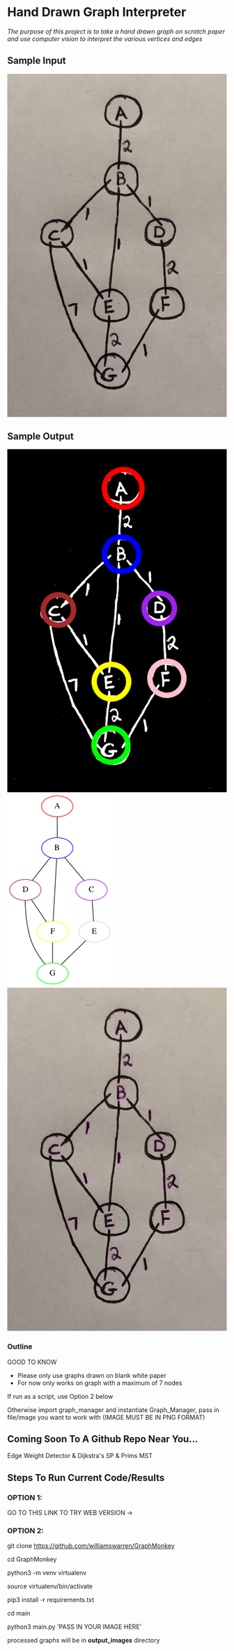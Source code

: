 # Hand Drawn Graph Interpreter

*The purpose of this project is to take a hand drawn graph on scratch paper and use computer vision to interpret the various vertices and edges*

## Sample Input

![Hand Drawn Graph](./main/graphviz_images/example-images/precise_graph4.png)

## Sample Output

![Processed Graph](./main/output_images/test_output/processed-image.png)
![Graphviz Graph](./main/output_images/test_output/processed-graph.png)
![Node & Weight Detection](./main/output_images/test_output/processed_with_weights.png)

### Outline

GOOD TO KNOW

* Please only use graphs drawn on blank white paper
* For now only works on graph with a maximum of 7 nodes 

If run as a script, use Option 2 below

Otherwise import graph_manager and instantiate Graph_Manager, pass in file/image you want to work with (IMAGE MUST BE IN PNG FORMAT)


## Coming Soon To A Github Repo Near You...

Edge Weight Detector & Dijkstra's SP & Prims MST 


## Steps To Run Current Code/Results

### OPTION 1: 

GO TO THIS LINK TO TRY WEB VERSION -> 


### OPTION 2:

git clone https://github.com/williamswarren/GraphMonkey

cd GraphMonkey

python3 -m venv virtualenv

source virtualenv/bin/activate

pip3 install -r requirements.txt

cd main

python3 main.py 'PASS IN YOUR IMAGE HERE'

processed graphs will be in **output_images** directory



